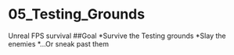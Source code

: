 # 05_Testing_Grounds
Unreal FPS survival
##Goal
*Survive the Testing grounds
*Slay the enemies
*...Or sneak past them


